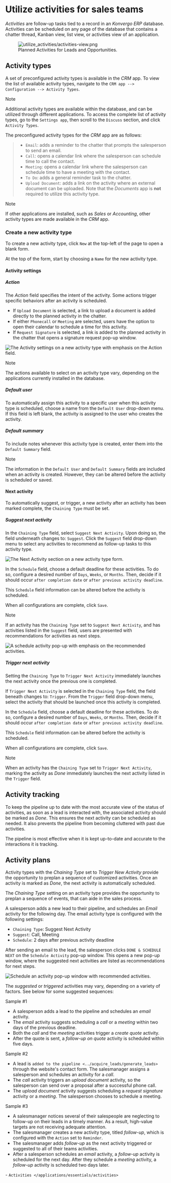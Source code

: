 # Utilize activities for sales teams

*Activities* are follow-up tasks tied to a record in an *Konvergo ERP* database.
Activities can be scheduled on any page of the database that contains a
chatter thread, Kanban view, list view, or activities view of an
application.

<figure>
<img src="utilize_activities/activities-view.png" class="align-center"
alt="utilize_activities/activities-view.png" />
<figcaption>Planned Activities for Leads and Opportunities.</figcaption>
</figure>

## Activity types

A set of preconfigured activity types is available in the *CRM* app. To
view the list of available activity types, navigate to the
`CRM app --> Configuration --> Activity Types`.

> [!NOTE]
> Additional activity types are available within the database, and can
> be utilized through different applications. To access the complete
> list of activity types, go to the `Settings app`, then scroll to the
> `Discuss` section, and click `Activity Types`.

The preconfigured activity types for the *CRM* app are as follows:

> - `Email`: adds a reminder to the chatter that prompts the salesperson
>   to send an email.
> - `Call`: opens a calendar link where the salesperson can schedule
>   time to call the contact.
> - `Meeting`: opens a calendar link where the salesperson can schedule
>   time to have a meeting with the contact.
> - `To Do`: adds a general reminder task to the chatter.
> - `Upload Document`: adds a link on the activity where an external
>   document can be uploaded. Note that the *Documents* app is **not**
>   required to utilize this activity type.

> [!NOTE]
> If other applications are installed, such as *Sales* or *Accounting*,
> other activity types are made available in the *CRM* app.

### Create a new activity type

To create a new activity type, click `New` at the top-left of the page
to open a blank form.

At the top of the form, start by choosing a `Name` for the new activity
type.

#### Activity settings

##### Action

The *Action* field specifies the intent of the activity. Some actions
trigger specific behaviors after an activity is scheduled.

- If `Upload Document` is selected, a link to upload a document is added
  directly to the planned activity in the chatter.
- If either `Phonecall` or `Meeting` are selected, users have the option
  to open their calendar to schedule a time for this activity.
- If `Request Signature` is selected, a link is added to the planned
  activity in the chatter that opens a signature request pop-up window.

<img src="utilize_activities/action-field.png" class="align-center"
alt="The Activity settings on a new activity type with emphasis on the Action field." />

> [!NOTE]
> The actions available to select on an activity type vary, depending on
> the applications currently installed in the database.

##### Default user

To automatically assign this activity to a specific user when this
activity type is scheduled, choose a name from the `Default User`
drop-down menu. If this field is left blank, the activity is assigned to
the user who creates the activity.

##### Default summary

To include notes whenever this activity type is created, enter them into
the `Default
Summary` field.

> [!NOTE]
> The information in the `Default User` and `Default Summary` fields are
> included when an activity is created. However, they can be altered
> before the activity is scheduled or saved.

#### Next activity

To automatically suggest, or trigger, a new activity after an activity
has been marked complete, the `Chaining Type` must be set.

##### Suggest next activity

In the `Chaining Type` field, select `Suggest Next Activity`. Upon doing
so, the field underneath changes to: `Suggest`. Click the `Suggest`
field drop-down menu to select any activities to recommend as follow-up
tasks to this activity type.

<img src="utilize_activities/next-activity.png" class="align-center"
alt="The Next Activity section on a new activity type form." />

In the `Schedule` field, choose a default deadline for these activities.
To do so, configure a desired number of `Days`, `Weeks`, or `Months`.
Then, decide if it should occur `after completion date` or
`after previous activity
deadline`.

This `Schedule` field information can be altered before the activity is
scheduled.

When all configurations are complete, click `Save`.

> [!NOTE]
> If an activity has the `Chaining Type` set to `Suggest Next Activity`,
> and has activities listed in the `Suggest` field, users are presented
> with recommendations for activities as next steps.
>
> <img src="utilize_activities/suggest-next-activity.png"
> class="align-center"
> alt="A schedule activity pop-up with emphasis on the recommended activities." />

##### Trigger next activity

Setting the `Chaining Type` to `Trigger Next Activity` immediately
launches the next activity once the previous one is completed.

If `Trigger Next Activity` is selected in the `Chaining Type` field, the
field beneath changes to: `Trigger`. From the `Trigger` field drop-down
menu, select the activity that should be launched once this activity is
completed.

In the `Schedule` field, choose a default deadline for these activities.
To do so, configure a desired number of `Days`, `Weeks`, or `Months`.
Then, decide if it should occur `after completion date` or
`after previous activity
deadline`.

This `Schedule` field information can be altered before the activity is
scheduled.

When all configurations are complete, click `Save`.

> [!NOTE]
> When an activity has the `Chaining Type` set to
> `Trigger Next Activity`, marking the activity as *Done* immediately
> launches the next activity listed in the `Trigger` field.

## Activity tracking

To keep the pipeline up to date with the most accurate view of the
status of activities, as soon as a lead is interacted with, the
associated activity should be marked as *Done*. This ensures the next
activity can be scheduled as needed. It also prevents the pipeline from
becoming cluttered with past due activities.

The pipeline is most effective when it is kept up-to-date and accurate
to the interactions it is tracking.

## Activity plans

Activity types with the *Chaining Type* set to *Trigger New Activity*
provide the opportunity to preplan a sequence of customized activities.
Once an activity is marked as *Done*, the next activity is automatically
scheduled.

The *Chaining Type* setting on an activity type provides the opportunity
to preplan a sequence of events, that can aide in the sales process.

<div class="example">

A salesperson adds a new lead to their pipeline, and schedules an
*Email* activity for the following day. The email activity type is
configured with the following settings:

- `Chaining Type`: <span class="title-ref">Suggest Next Activity</span>
- `Suggest`: <span class="title-ref">Call</span>,
  <span class="title-ref">Meeting</span>
- `Schedule`: <span class="title-ref">2 days after previous activity
  deadline</span>

After sending an email to the lead, the salesperson clicks
`DONE & SCHEDULE NEXT` on the `Schedule Activity` pop-up window. This
opens a new pop-up window, where the suggested next activities are
listed as recommendations for next steps.

<img src="utilize_activities/recommended-activities.png"
class="align-center"
alt="Schedule an activity pop-up window with recommended activities." />

</div>

The *suggested* or *triggered* activities may vary, depending on a
variety of factors. See below for some suggested sequences:

<div class="tabs">

<div class="tab">

Sample \#1

- A salesperson adds a lead to the pipeline and schedules an *email*
  activity.
- The *email* activity suggests scheduling a *call* or a *meeting*
  within two days of the previous deadline.
- Both the *call* and the *meeting* activities trigger a *create quote*
  activity.
- After the quote is sent, a *follow-up on quote* activity is scheduled
  within five days.

</div>

<div class="tab">

Sample \#2

- A lead is `added to the pipeline <../acquire_leads/generate_leads>`
  through the website's contact form. The salesmanager assigns a
  salesperson and schedules an activity for a *call*.
- The *call* activity triggers an *upload document* activity, so the
  salesperson can send over a proposal after a successful phone call.
- The *upload document* activity suggests scheduling a *request
  signature* activity or a *meeting*. The salesperson chooses to
  schedule a meeting.

</div>

<div class="tab">

Sample \#3

- A salesmanager notices several of their salespeople are neglecting to
  follow-up on their leads in a timely manner. As a result, high-value
  targets are not receiving adequate attention.
- The salesmanager creates a new activity type, titled *follow-up*,
  which is configured with the `Action` set to `Reminder`.
- The salesmanager adds *follow-up* as the next activity triggered or
  suggested to all of their teams activities.
- After a salesperson schedules an *email* activity, a *follow-up*
  activity is scheduled for the next day. After they schedule a
  *meeting* activity, a *follow-up* activity is scheduled two days
  later.

</div>

</div>

<div class="seealso">

\- `Activities </applications/essentials/activities>`

</div>
